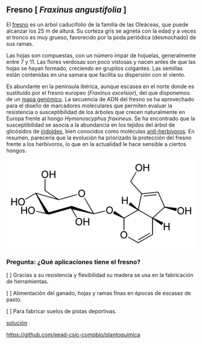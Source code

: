 
## Fresno [ *Fraxinus angustifolia* ]

El [fresno](https://www.arbolapp.es/especies/ficha/fraxinus-angustifolia)
es un árbol caducifolio de la familia de las Oleáceas, que puede alcanzar los 25 m de altura.
Su corteza gris se agrieta con la edad y a veces el tronco es muy grueso, 
favorecido por la poda periódica (desmochado) de sus ramas.

Las hojas son compuestas, con un número impar de hojuelas, generalmente entre 7 y 11.
Las flores verdosas son poco vistosas y nacen antes de que las hojas se hayan formado, 
creciendo en grupitos colgantes. Las semillas están contenidas en una samara que facilita
su dispersión con el viento.

Es abundante en la península ibérica, aunque escasea en el norte donde es sustituido por 
el fresno europeo (*Fraxinus excelsior*), del que disponemos de un 
[mapa genómico](https://plants.ensembl.org/Fraxinus_excelsior).
La secuencia de ADN del fresno se ha aprovechado para el diseño de marcadores moleculares
que permiten evaluar la resistencia o susceptibilidad de los árboles que 
crecen naturalmente en Europa frente al hongo *Hymenoscyphus fraxineus*. 
Se ha encontrado que la susceptibilidad se asocia a la abundancia en los tejidos
del árbol de glicósidos de [iridoides](https://es.wikipedia.org/wiki/Iridoide),
bien conocidos como moléculas [anti-herbívoros](https://www.nature.com/articles/nature20786).
En resumen, parecería que la evolución ha priorizado la protección del fresno frente a los 
herbívoros, lo que en la actualidad le hace sensible a ciertos hongos.

![](./pics/aucubina.png)

### Pregunta: ¿Qué aplicaciones tiene el fresno?

 [ ] Gracias a su resistencia y flexibilidad su madera se usa en la fabricación de herramientas.

 [ ] Alimentación del ganado, hojas y ramas finas en épocas de escasez de pasto.

 [ ] Para fabricar suelos de pistas deportivas.


[solución](./Fraxinus_angustifolia_solucion.md)

https://github.com/eead-csic-compbio/plantoquimica

